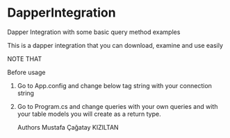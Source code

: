 # DapperIntegration
Dapper Integration with some basic query method examples

This is a dapper integration that you can download, examine and use easily

NOTE THAT 

Before usage

1. Go to App.config and change below tag string with your connection string

  <add key="connectionString" value="YourConnectionString" />

2. Go to Program.cs and change queries with your own queries and <object> with your table models you will create as a return type.


Authors
Mustafa Çağatay KIZILTAN
